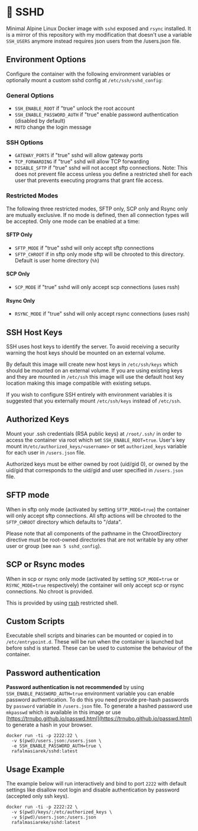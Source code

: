 # 🐳 SSHD

Minimal Alpine Linux Docker image with `sshd` exposed and `rsync` installed.
It is a mirror of  this repository with my modification that doesn't use a variable `SSH_USERS` anymore instead requires json users from the /users.json file. 

## Environment Options

Configure the container with the following environment variables or optionally mount a custom sshd config at `/etc/ssh/sshd_config`:

### General Options

- `SSH_ENABLE_ROOT` if "true" unlock the root account
- `SSH_ENABLE_PASSWORD_AUTH` if "true" enable password authentication (disabled by default)
- `MOTD` change the login message

### SSH Options

- `GATEWAY_PORTS` if "true" sshd will allow gateway ports
- `TCP_FORWARDING` if "true" sshd will allow TCP forwarding
- `DISABLE_SFTP` if "true" sshd will not accept sftp connections. Note: This does not
prevent file access unless you define a restricted shell for each user that prevents executing
programs that grant file access.

### Restricted Modes

The following three restricted modes, SFTP only, SCP only and Rsync only are mutually exclusive. If no mode is defined,
then all connection types will be accepted. Only one mode can be enabled at a time:

#### SFTP Only

- `SFTP_MODE` if "true" sshd will only accept sftp connections
- `SFTP_CHROOT` if in sftp only mode sftp will be chrooted to this directory. Default is user home directory (`%h`)

#### SCP Only

- `SCP_MODE` if "true" sshd will only accept scp connections (uses rssh)

#### Rsync Only

- `RSYNC_MODE` if "true" sshd will only accept rsync connections (uses rssh)

## SSH Host Keys

SSH uses host keys to identify the server. To avoid receiving a security warning the host keys should be mounted on an external volume.

By default this image will create new host keys in `/etc/ssh/keys` which should be mounted on an external volume. If you are using existing keys and they are mounted in `/etc/ssh` this image will use the default host key location making this image compatible with existing setups.

If you wish to configure SSH entirely with environment variables it is suggested that you externally mount `/etc/ssh/keys` instead of `/etc/ssh`.

## Authorized Keys

Mount your .ssh credentials (RSA public keys) at `/root/.ssh/` in order to
access the container via root which set `SSH_ENABLE_ROOT=true`. 
User's key mount in`/etc/authorized_keys/<username>` or set `authorized_keys` variable for each user in `/users.json` file.

Authorized keys must be either owned by root (uid/gid 0), or owned by the uid/gid that corresponds to the
uid/gid and user specified in `/users.json` file.

## SFTP mode

When in sftp only mode (activated by setting `SFTP_MODE=true`) the container will only accept sftp connections. All sftp actions will be chrooted to the `SFTP_CHROOT` directory which defaults to "/data".

Please note that all components of the pathname in the ChrootDirectory directive must be root-owned directories that are not writable by any other user or group (see `man 5 sshd_config`).

## SCP or Rsync modes

When in scp or rsync only mode (activated by setting `SCP_MODE=true` or `RSYNC_MODE=true` respectively) the container will only accept scp or rsync connections. No chroot is provided.

This is provided by using [rssh](http://www.pizzashack.org/rssh/) restricted shell.

## Custom Scripts

Executable shell scripts and binaries can be mounted or copied in to `/etc/entrypoint.d`. These will be run when the container is launched but before sshd is started. These can be used to customise the behaviour of the container.

## Password authentication

**Password authentication is not recommended** by using `SSH_ENABLE_PASSWORD_AUTH=true` environment variable you can enable password authentication. To do this you need provide pre-hash passwords by `password` variable in `/users.json` file.
To generate a hashed password use `mkpasswd` which is available in this image or use [https://trnubo.github.io/passwd.html](https://trnubo.github.io/passwd.html) to generate a hash in your browser.

```
docker run -ti -p 2222:22 \
  -v $(pwd)/users.json:/users.json \
  -e SSH_ENABLE_PASSWORD_AUTH=true \
  rafalmasiarek/sshd:latest
```

## Usage Example

The example below will run interactively and bind to port `2222` with default settings like disallow root login and disable authentication by password (accepted only ssh keys). 
```
docker run -ti -p 2222:22 \
  -v $(pwd)/keys/:/etc/authorized_keys \
  -v $(pwd)/users.json:/users.json
  rafalmasiareke/sshd:latest
```
